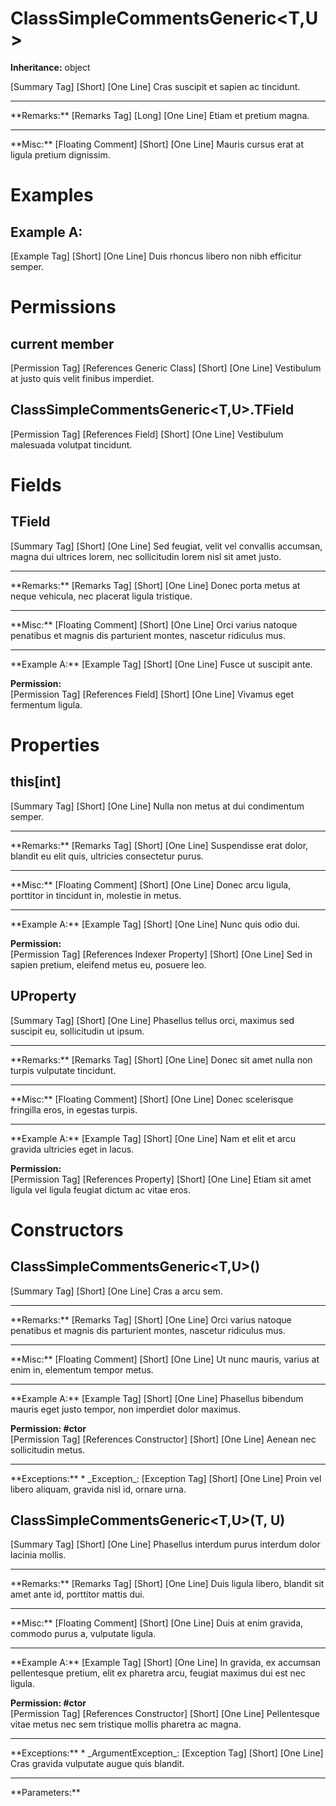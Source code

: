 # ClassSimpleCommentsGeneric<T,U>

**Inheritance:** object  
  
[Summary Tag] [Short] [One Line] Cras suscipit et sapien ac tincidunt.  
  
<hr/>  
**Remarks:**  
[Remarks Tag] [Long] [One Line] Etiam et pretium magna.  
  
<hr/>  
**Misc:**  
[Floating Comment] [Short] [One Line] Mauris cursus erat at ligula pretium dignissim.  
  

# Examples

## Example A:

[Example Tag] [Short] [One Line] Duis rhoncus libero non nibh efficitur semper.  

# Permissions

## current member

[Permission Tag] [References Generic Class] [Short] [One Line] Vestibulum at justo quis velit finibus imperdiet.  

## ClassSimpleCommentsGeneric<T,U>.TField

[Permission Tag] [References Field] [Short] [One Line] Vestibulum malesuada volutpat tincidunt.  

# Fields

##  TField

[Summary Tag] [Short] [One Line] Sed feugiat, velit vel convallis accumsan, magna dui ultrices lorem, nec sollicitudin lorem nisl sit amet justo.  
  
<hr/>  
**Remarks:**  
[Remarks Tag] [Short] [One Line] Donec porta metus at neque vehicula, nec placerat ligula tristique.  
  
<hr/>  
**Misc:**  
[Floating Comment] [Short] [One Line] Orci varius natoque penatibus et magnis dis parturient montes, nascetur ridiculus mus.  
  
<hr/>  
**Example A:**  
[Example Tag] [Short] [One Line] Fusce ut suscipit ante.  
  
**Permission:**  
[Permission Tag] [References Field] [Short] [One Line] Vivamus eget fermentum ligula.  
  

# Properties

##  this[int]

[Summary Tag] [Short] [One Line] Nulla non metus at dui condimentum semper.  
  
<hr/>  
**Remarks:**  
[Remarks Tag] [Short] [One Line] Suspendisse erat dolor, blandit eu elit quis, ultricies consectetur purus.  
  
<hr/>  
**Misc:**  
[Floating Comment] [Short] [One Line] Donec arcu ligula, porttitor in tincidunt in, molestie in metus.  
  
<hr/>  
**Example A:**  
[Example Tag] [Short] [One Line] Nunc quis odio dui.  
  
**Permission:**  
[Permission Tag] [References Indexer Property] [Short] [One Line] Sed in sapien pretium, eleifend metus eu, posuere leo.  
  

##  UProperty

[Summary Tag] [Short] [One Line] Phasellus tellus orci, maximus sed suscipit eu, sollicitudin ut ipsum.  
  
<hr/>  
**Remarks:**  
[Remarks Tag] [Short] [One Line] Donec sit amet nulla non turpis vulputate tincidunt.  
  
<hr/>  
**Misc:**  
[Floating Comment] [Short] [One Line] Donec scelerisque fringilla eros, in egestas turpis.  
  
<hr/>  
**Example A:**  
[Example Tag] [Short] [One Line] Nam et elit et arcu gravida ultricies eget in lacus.  
  
**Permission:**  
[Permission Tag] [References Property] [Short] [One Line] Etiam sit amet ligula vel ligula feugiat dictum ac vitae eros.  
  

# Constructors

##  ClassSimpleCommentsGeneric<T,U>()

[Summary Tag] [Short] [One Line] Cras a arcu sem.  
  
<hr/>  
**Remarks:**  
[Remarks Tag] [Short] [One Line] Orci varius natoque penatibus et magnis dis parturient montes, nascetur ridiculus mus.  
  
<hr/>  
**Misc:**  
[Floating Comment] [Short] [One Line] Ut nunc mauris, varius at enim in, elementum tempor metus.  
  
<hr/>  
**Example A:**  
[Example Tag] [Short] [One Line] Phasellus bibendum mauris eget justo tempor, non imperdiet dolor maximus.  
  
**Permission: #ctor**  
[Permission Tag] [References Constructor] [Short] [One Line] Aenean nec sollicitudin metus.  
  
<hr/>  
**Exceptions:**  
* _Exception_: [Exception Tag] [Short] [One Line] Proin vel libero aliquam, gravida nisl id, ornare urna.  

  

##  ClassSimpleCommentsGeneric<T,U>(T, U)

[Summary Tag] [Short] [One Line] Phasellus interdum purus interdum dolor lacinia mollis.  
  
<hr/>  
**Remarks:**  
[Remarks Tag] [Short] [One Line] Duis ligula libero, blandit sit amet ante id, porttitor mattis dui.  
  
<hr/>  
**Misc:**  
[Floating Comment] [Short] [One Line] Duis at enim gravida, commodo purus a, vulputate ligula.  
  
<hr/>  
**Example A:**  
[Example Tag] [Short] [One Line] In gravida, ex accumsan pellentesque pretium, elit ex pharetra arcu, feugiat maximus dui est nec ligula.  
  
**Permission: #ctor**  
[Permission Tag] [References Constructor] [Short] [One Line] Pellentesque vitae metus nec sem tristique mollis pharetra ac magna.  
  
<hr/>  
**Exceptions:**  
* _ArgumentException_: [Exception Tag] [Short] [One Line] Cras gravida vulputate augue quis blandit.  

  
<hr/>  
**Parameters:**

  

